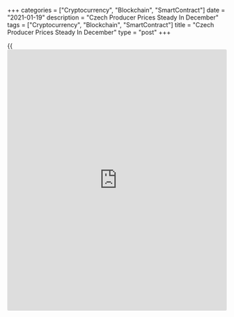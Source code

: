 +++
categories = ["Cryptocurrency", "Blockchain", "SmartContract"]
date = "2021-01-19"
description = "Czech Producer Prices Steady In December"
tags = ["Cryptocurrency", "Blockchain", "SmartContract"]
title = "Czech Producer Prices Steady In December"
type = "post"
+++

{{<iframe id="large-banner" src="https://www.bounty.group/#slide=5.0" width="100%" height="600" scrolling="no" style="border: 0px solid rgb(216, 221, 230); border-radius: 3px;">}}

The Czech Republic's producer prices remained stable in December,
figures from the Czech Statistical Office showed on Tuesday.

The industrial producer price index remained unchanged year-on-year in
December, after a 0.1 percent fall in November.

In October, producer prices rose 0.3 percent.

Prices for water supply gained 6.4 percent yearly in December and those
of electricity, gas, steam and air conditioning surged 5.6 percent.

Meanwhile, prices for mining and quarrying declined 2.2 percent and
manufacturing products cost 1.2 percent.

Prices for energy declined 2.8 percent. Prices for capital good and
durable consumer goods rose by 2.5 percent and 3.3 percent,
respectively.

On a monthly basis, producer prices rose 0.2 percent in December.
Economists had forecast a 0.3 percent rise.

For comments and feedback [contact](https://www.playgroundfx.com/contact/): editorial@rtt[news](https://www.letsplayfx.com/blog/forex-news-website/).com

[Economic News][1]

 **What parts of the world are seeing the best (and worst) economic
performances lately? Click[here][2] to check out our [Econ Scorecard][2]
and find out! See up-to-the-moment [ranking](https://www.playgroundfx.com/blog/crypto-exchange-ranking/)s for the best and worst
performers in [GDP][3], [unemployment rate][4], [inflation][5] and much
more.**

   1. www.rtt[news](https://www.letsplayfx.com/blog/forex-news-website/).com/Content/EconomicNews.aspx
   2. www.rtt[news](https://www.letsplayfx.com/blog/forex-news-website/).com/economic-scorecard/world-rank/industrial-production/highest-performance.aspx
   3. www.rtt[news](https://www.letsplayfx.com/blog/forex-news-website/).com/economic-scorecard/world-rank/GDP/highest-performance.aspx
   4. www.rtt[news](https://www.letsplayfx.com/blog/forex-news-website/).com/economic-scorecard/world-rank/unemployment-rate/lowest-performance.aspx
   5. www.rtt[news](https://www.letsplayfx.com/blog/forex-news-website/).com/economic-scorecard/world-rank/CPI/highest-performance.aspx